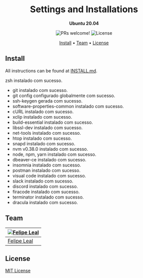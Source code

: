 <h1 align="center">
  <br>
  Settings and Installations
  <br>
</h1>

<p align="center">
  <strong>Ubuntu 20.04</strong>
</p>

<p align="center">
  <img src="https://img.shields.io/badge/PRs-welcome-%235FCC6F.svg" alt="PRs welcome!" />

  <img alt="License" src="https://img.shields.io/badge/license-MIT-%235FCC6F">
</p>

<p align="center">
  <a href="#install">Install</a> •
  <a href="#team">Team</a> •
  <a href="#license">License</a>
</p>

## Install

All instructions can be found at [INSTALL.md](./INSTALL.md).

zsh instalado com sucesso.
- git instalado com sucesso.
- git config configurado globalmente com sucesso.
- ssh-keygen gerada com sucesso.
- software-properties-common instalado com sucesso.
- cURL instalado com sucesso.
- xclip instalado com sucesso.
- build-essential instalado com sucesso.
- libssl-dev instalado com sucesso.
- net-tools instalado com sucesso.
- htop instalado com sucesso.
- snapd instalado com sucesso.
- nvm v0.38.0 instalado com sucesso.
- node, npm, yarn instalado com sucesso.
- dbeaver-ce instalado com sucesso.
- insomnia instalado com sucesso.
- postman instalado com sucesso.
- visual code instalado com sucesso.
- slack instalado com sucesso.
- discord instalado com sucesso.
- firacode instalado com sucesso.
- terminator instalado com sucesso.
- dracula instalado com sucesso.

## Team

| [![Felipe Leal](https://github.com/lealfelipealves.png?size=100)](https://github.com/lealfelipealves) |
| ------------------------------------------------------------------------------------------------ |
| [Felipe Leal](https://github.com/lealfelipealves)                                                   |

## License

[MIT License](./LICENSE.md)